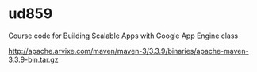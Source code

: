 ud859
=====

Course code for Building Scalable Apps with Google App Engine class

http://apache.arvixe.com/maven/maven-3/3.3.9/binaries/apache-maven-3.3.9-bin.tar.gz
